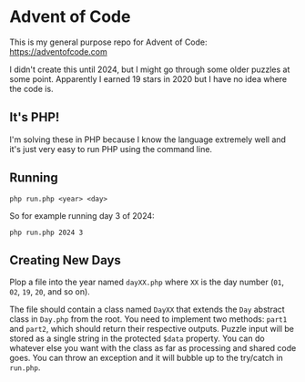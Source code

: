 # Advent of Code

This is my general purpose repo for Advent of Code: https://adventofcode.com

I didn't create this until 2024, but I might go through some older puzzles at some point. Apparently I earned 19 stars in 2020 but I have no idea where the code is.

## It's PHP!

I'm solving these in PHP because I know the language extremely well and it's just very easy to run PHP using the command line.

## Running

```
php run.php <year> <day>
```

So for example running day 3 of 2024:

```
php run.php 2024 3
```

## Creating New Days

Plop a file into the year named `dayXX.php` where `XX` is the day number (`01`, `02`, `19`, `20`, and so on).

The file should contain a class named `DayXX` that extends the `Day` abstract class in `Day.php` from the root. You need to implement two methods: `part1` and `part2`, which should return their respective outputs. Puzzle input will be stored as a single string in the protected `$data` property. You can do whatever else you want with the class as far as processing and shared code goes. You can throw an exception and it will bubble up to the try/catch in `run.php`.

